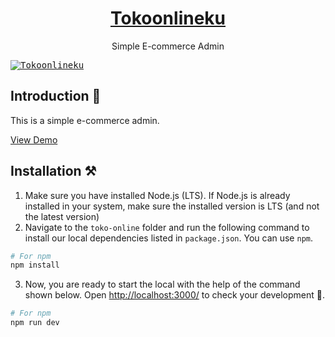 <p align="center"></p>

<h1 align="center">
   <a href="https://tokoonlineku.vercel.app align="center">
      Tokoonlineku
   </a>
</h1>

<p align="center">Simple E-commerce Admin

</p>

<kbd>[![Tokoonlineku](https://imgtr.ee/images/2023/08/24/2fda26a94f79a9a38a487153e41e6f46.jpeg)](https://tokoonlineku.vercel.app)</kbd>

## Introduction 🚀

This is a simple e-commerce admin. 

[View Demo](https://tokoonlineku.vercel.app)

## Installation ⚒️

1. Make sure you have installed Node.js (LTS). If Node.js is already installed in your system, make sure the installed version is LTS (and not the latest version)
2. Navigate to the `toko-online` folder and run the following command to install our local dependencies listed in `package.json`. You can use `npm`.

```bash
# For npm
npm install
```

3. Now, you are ready to start the local with the help of the command shown below. Open [http://localhost:3000/](http://localhost:3000/) to check your development 🚀.

```bash
# For npm
npm run dev
```
